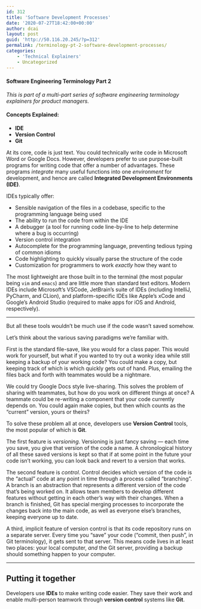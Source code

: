 ```yaml
---
id: 312
title: 'Software Development Processes'
date: '2020-07-27T18:42:00+00:00'
author: dcai
layout: post
guid: 'http://50.116.20.245/?p=312'
permalink: /terminology-pt-2-software-development-processes/
categories:
    - 'Technical Explainers'
    - Uncategorized
---
```


#### **Software Engineering Terminology Part 2**

*This is part of a multi-part series of software engineering terminology explainers for product managers.*

#### **Concepts Explained:**

- **IDE**
- **Version Control**
- **Git**

At its core, code is just text. You could technically write code in Microsoft Word or Google Docs. However, developers prefer to use purpose-built programs for writing code that offer a number of advantages. These programs *integrate* many useful functions into one *environment* for development, and hence are called **Integrated Development Environments (IDE)**.

IDEs typically offer:

- Sensible navigation of the files in a codebase, specific to the programming language being used
- The ability to run the code from within the IDE
- A debugger (a tool for running code line-by-line to help determine where a bug is occurring)
- Version control integration
- Autocomplete for the programming language, preventing tedious typing of common idioms
- Code highlighting to quickly visually parse the structure of the code
- Customization for programmers to work *exactly* how they want to

The most lightweight are those built in to the terminal (the most popular being `vim` and `emacs`) and are little more than standard text editors. Modern IDEs include Microsoft’s VSCode, JetBrain’s suite of IDEs (including IntelliJ, PyCharm, and CLion), and platform-specific IDEs like Apple’s xCode and Google’s Android Studio (required to make apps for iOS and Android, respectively).

- - - - - -

But all these tools wouldn’t be much use if the code wasn’t saved somehow.

Let’s think about the various saving paradigms we’re familiar with.

First is the standard file-save, like you would for a class paper. This would work for yourself, but what if you wanted to try out a wonky idea while still keeping a backup of your working code? You could make a copy, but keeping track of which is which quickly gets out of hand. Plus, emailing the files back and forth with teammates would be a nightmare.

We could try Google Docs style live-sharing. This solves the problem of sharing with teammates, but how do you work on different things at once? A teammate could be re-writing a component that your code currently depends on. You could again make copies, but then which counts as the “current” version, yours or theirs?

To solve these problem all at once, developers use **Version Control** tools, the most popular of which is **Git**.

The first feature is *versioning*. Versioning is just fancy saving — each time you save, you give that version of the code a name. A chronological history of all these saved versions is kept so that if at some point in the future your code isn’t working, you can look back and revert to a version that works.

The second feature is *control*. Control decides which version of the code is the “actual” code at any point in time through a process called “branching”. A branch is an abstraction that represents a different version of the code that’s being worked on. It allows team members to develop different features without getting in each other’s way with their changes. When a branch is finished, Git has special merging processes to incorporate the changes back into the main code, as well as everyone else’s branches, keeping everyone up to date.

A third, implicit feature of version control is that its code repository runs on a separate server. Every time you “save” your code (“commit, then push”, in Git terminology), it gets sent to that server. This means code lives in at least two places: your local computer, *and* the Git server, providing a backup should something happen to your computer.

- - - - - -

## Putting it together

Developers use **IDEs** to make writing code easier. They save their work and enable multi-person teamwork through **version control** systems like **Git**.